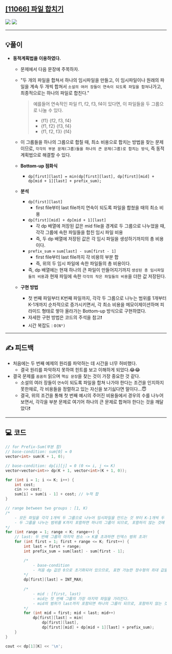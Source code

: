 ## [[11066] 파일 합치기](https://www.acmicpc.net/problem/11066)

![](imgs/1.PNG)
![](imgs/2.PNG)
___
## 💡풀이
- <b>동적계획법을 이용하였다.</b>
	- 문제에서 다음 문장에 주목하자.
	- "두 개의 파일을 합쳐서 하나의 임시파일을 만들고, 이 임시파일이나 원래의 파일을 계속 두 개씩 합쳐서 `소설의 여러 장들이 연속이 되도록 파일을 합쳐`나가고, 최종적으로는 하나의 파일로 합친다."
		> 예를들어 연속적인 파일 f1, f2, f3, f4이 있다면, 이 파일들을 두 그룹으로 나눌 수 있다.
		> - {f1} {f2, f3, f4}
		> - {f1, f2} {f3, f4}
		> - {f1, f2, f3} {f4}<br>
		
	- 이 그룹들을 하나의 그룹으로 합칠 때, 최소 비용으로 합치는 방법을 찾는 문제이므로, `각각의 부분 문제(그룹)들을 하나의 큰 문제(그룹)로 합치는 방식`, 즉 동적계획법으로 해결할 수 있다.
	- <b>Bottom-up 점화식</b>
		- `dp[first][last] = min(dp[first][last], dp[first][mid] + dp[mid + 1][last] + prefix_sum);`
	- <b>분석</b>
		- `dp[first][last]`
			- first file부터 last file까지 연속이 되도록 파일을 합쳤을 때의 최소 비용
		- `dp[first][mid] + dp[mid + 1][last]`
			- 각 dp 배열에 저장된 값은 mid file을 경계로 두 그룹으로 나누었을 때, 각각 그룹에 속한 파일들을 합친 임시 파일 비용
			- 즉, 두 dp 배열에 저장된 값은 각 임시 파일을 생성하기까지의 총 비용이다.
		- `prefix_sum` = `sum[last] - sum[first - 1]`
			- first file부터 last file까지 각 비용의 부분 합
			- 즉, 위의 두 임시 파일에 속한 파일들의 총 비용이다.
		- 즉, dp 배열에는 현재 하나의 큰 파일이 만들어지기까지 `생성된 총 임시파일들의 비용`과 현재 파일에 속한 `각각의 작은 파일들의 비용`을 더한 값 저장된다.
	- <b>구현 방법</b>
		- 첫 번째 파일부터 K번째 파일까지, 각각 두 그룹으로 나누는 범위를 1개부터 K-1개까지 순차적으로 증가시키면서, 각 최소 비용을 메모이제이션하며 피라미드 형태로 쌓아 올라가는 Bottom-up 방식으로 구현하였다.
		- 자세한 구현 방법은 코드의 주석을 참고❗
		- 시간 복잡도 : `O(N³)`
___
## ✍ 피드백
- 처음에는 두 번째 예제의 원리를 파악하는 데 시간을 너무 허비했다.
	- 결국 원리를 파악하지 못하여 힌트를 보고 이해하게 되었다.😂😂
- 결국 문제를 `꼼꼼히` 읽으며 `핵심 문장`을 찾는 것이 가장 중요한 것 같다.
	- 소설의 여러 장들이 `연속`이 되도록 파일을 합쳐 나가야 한다는 조건을 인지하지 못한채로, 각 비용들을 정렬하고 있는 자신을 보기싫다면 말이다...😇
	- 결국, 위의 조건을 통해 첫 번째 예시의 주어진 비용들에서 경우의 수를 나누어 보면서, 각각을 부분 문제로 여기어 하나의 큰 문제로 합쳐야 한다는 것을 깨달았다❗
___
## 💻 코드
```c++
// for Prefix-Sum(부분 합)
// base-condition: sum[0] = 0
vector<int> sum(K + 1, 0); 

// base-condition: dp[i][j] = 0 (0 <= i, j <= K)
vector<vector<int>> dp(K + 1, vector<int>(K + 1, 0));

for (int i = 1; i <= K; i++) {
	int cost;
	cin >> cost;
	sum[i] = sum[i - 1] + cost; // 누적 합
}

// range between two groups : [1, K)
/* 
	- 모든 파일을 각각 1개씩 두 그룹으로 나누어 임시파일을 만드는 것 부터 K-1개씩 두 그룹으로 나누어 임시파일을 만드는 것 까지의 모든 경우의 수를 확인하기 위해 range를 가장 바깥 쪽의 loop에 두었다.
	- 두 그룹을 나누는 범위를 K까지 포함하면 하나의 그룹이 되므로, 포함하지 않는 것에 주의!
*/
for (int range = 1; range < K; range++) {
	// last: 두 번째 그룹의 마지막 원소 -> K를 초과하면 인덱스 범위 초과!
	for (int first = 1; first + range <= K; first++) {
		int last = first + range;
		int prefix_sum = sum[last] - sum[first - 1];

		/*
			- base-condition
			- 처음 dp 값은 0으로 초기화되어 있으므로, 표현 가능한 정수형의 최대 값을 넣어준다.
		*/
		dp[first][last] = INT_MAX;
		
		/*
			- mid : [first, last)
			- mid는 첫 번째 그룹의 가장 마지막 파일을 가리킨다.
			- mid의 범위가 last까지 포함되면 하나의 그룹이 되므로, 포함하지 않는 것에 주의!
		*/
		for (int mid = first; mid < last; mid++)
			dp[first][last] = min(
				dp[first][last],
				dp[first][mid] + dp[mid + 1][last] + prefix_sum);
	}
}

cout << dp[1][K] << '\n';
```